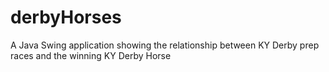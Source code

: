 # derbyHorses
A Java Swing application showing the relationship between KY Derby prep races and the winning KY Derby Horse 
